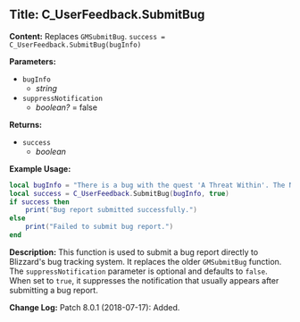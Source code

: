## Title: C_UserFeedback.SubmitBug

**Content:**
Replaces `GMSubmitBug`.
`success = C_UserFeedback.SubmitBug(bugInfo)`

**Parameters:**
- `bugInfo`
  - *string*
- `suppressNotification`
  - *boolean?* = false

**Returns:**
- `success`
  - *boolean*

**Example Usage:**
```lua
local bugInfo = "There is a bug with the quest 'A Threat Within'. The NPC does not spawn."
local success = C_UserFeedback.SubmitBug(bugInfo, true)
if success then
    print("Bug report submitted successfully.")
else
    print("Failed to submit bug report.")
end
```

**Description:**
This function is used to submit a bug report directly to Blizzard's bug tracking system. It replaces the older `GMSubmitBug` function. The `suppressNotification` parameter is optional and defaults to `false`. When set to `true`, it suppresses the notification that usually appears after submitting a bug report.

**Change Log:**
Patch 8.0.1 (2018-07-17): Added.